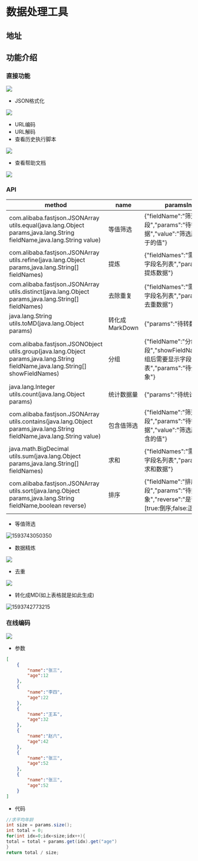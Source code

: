 # 数据处理工具

## 地址

[es-tools]: http://123.206.207.177/	"没有域名，懒得备案"

## 功能介绍

### 直接功能

![](imgs\1.png)

- JSON格式化

![](imgs\2.png)

- URL编码
- URL解码
- 查看历史执行脚本

![](imgs\3.png)

- 查看帮助文档

![](imgs\4.png)



### API

| method                                                       | name           | paramsInfo                                                   |
| ------------------------------------------------------------ | -------------- | ------------------------------------------------------------ |
| com.alibaba.fastjson.JSONArray utils.equal(java.lang.Object params,java.lang.String fieldName,java.lang.String value) | 等值筛选       | {"fieldName":"筛选字段","params":"待筛选数据","value":"筛选所需要等于的值"} |
| com.alibaba.fastjson.JSONArray utils.refine(java.lang.Object params,java.lang.String[] fieldNames) | 提炼           | {"fieldNames":"需要提炼的字段名列表","params":"待提炼数据"}  |
| com.alibaba.fastjson.JSONArray utils.distinct(java.lang.Object params,java.lang.String[] fieldNames) | 去除重复       | {"fieldNames":"需要去重的字段名列表","params":"待去重数据"}  |
| java.lang.String utils.toMD(java.lang.Object params)         | 转化成MarkDown | {"params":"待转数据"}                                        |
| com.alibaba.fastjson.JSONObject utils.group(java.lang.Object params,java.lang.String fieldName,java.lang.String[] showFieldNames) | 分组           | {"fieldName":"分组字段","showFieldNames":"分组后需要显示字段名列表","params":"待分组对象"} |
| java.lang.Integer utils.count(java.lang.Object params)       | 统计数据量     | {"params":"待统计数据"}                                      |
| com.alibaba.fastjson.JSONArray utils.contains(java.lang.Object params,java.lang.String fieldName,java.lang.String value) | 包含值筛选     | {"fieldName":"筛选字段","params":"待筛选数据","value":"筛选所需要包含的值"} |
| java.math.BigDecimal utils.sum(java.lang.Object params,java.lang.String[] fieldNames) | 求和           | {"fieldNames":"需要求和的字段名列表","params":"待求和数据"}  |
| com.alibaba.fastjson.JSONArray utils.sort(java.lang.Object params,java.lang.String fieldName,boolean reverse) | 排序           | {"fieldName":"排序字段","params":"待排序对象","reverse":"是否倒序[true:倒序;false:正序]"} |

- 等值筛选

![1593743050350](imgs/equal.png)

- 数据精炼

![](imgs\refine.png)

- 去重

![](imgs\distinct.png)

- 转化成MD(如上表格就是如此生成)

![1593742773215](imgs\md.png)

### 在线编码

![](imgs\code.png)

- 参数

```json
[
	{
		"name":"张三",
		"age":12
	},
	{
		"name":"李四",
		"age":22
	},
	{
		"name":"王五",
		"age":32
	},
	{
		"name":"赵六",
		"age":42
	},
	{
		"name":"张三",
		"age":52
	},
	{
		"name":"张三",
		"age":52
	}
]
```

- 代码

```java
//求平均年龄
int size = params.size();
int total = 0;
for(int idx=0;idx<size;idx++){
total = total + params.get(idx).get("age")
}
return total / size;
```


